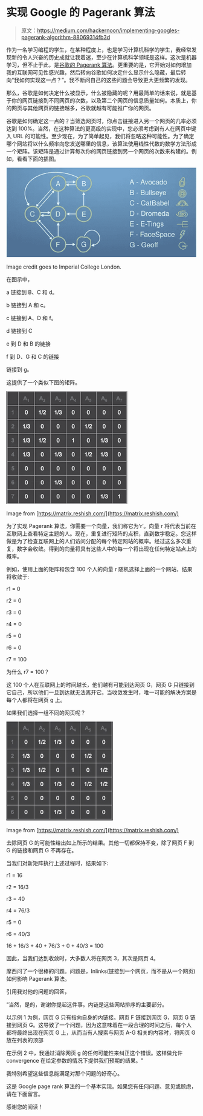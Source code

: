 # 实现 Google 的 Pagerank 算法

> 原文：<https://medium.com/hackernoon/implementing-googles-pagerank-algorithm-88069314fb3d>

作为一名学习编程的学生，在某种程度上，也是学习计算机科学的学生，我经常发现新的令人兴奋的历史成就让我着迷，至少在计算机科学领域是这样。这次是机器学习，但不止于此，是[谷歌的 Pagerank 算法](https://www.geeksforgeeks.org/page-rank-algorithm-implementation/)。更重要的是，它开始对如何增加我的互联网可见性感兴趣，然后转向谷歌如何决定什么显示什么隐藏，最后转向“我如何实现这一点？”。我不断问自己的这些问题会导致更大更频繁的发现。

那么，谷歌是如何决定什么被显示，什么被隐藏的呢？用最简单的话来说，就是基于你的网页链接到不同网页的次数，以及第二个网页的信息质量如何。本质上，你的网页与其他网页的链接越多，谷歌就越有可能推广你的网页。

谷歌是如何确定这一点的？当筛选网页时，你点击链接进入另一个网页的几率必须达到 100%。当然，在这种算法的更高级的实现中，您必须考虑到有人在网页中键入 URL 的可能性。至少现在，为了简单起见，我们将忽略这种可能性。为了确定哪个网站将以什么频率向您发送哪里的信息，该算法使用线性代数的数学方法形成一个矩阵。该矩阵是通过计算每次你的网页链接到另一个网页的次数来构建的。例如，看看下面的插图。

![](img/1775c83ed55b832fc49316f67d484c1e.png)

Image credit goes to Imperial College London.

在图示中，

a 链接到 B、C 和 d。

b 链接到 A 和 c。

c 链接到 A、D 和 f。

d 链接到 C

e 到 D 和 B 的链接

f 到 D、G 和 C 的链接

链接到 g。

这提供了一个类似下图的矩阵。

![](img/7b17c01a0d18f62f021f4b41c21fb6db.png)

Image from [https://matrix.reshish.com/](https://matrix.reshish.com/)

为了实现 Pagerank 算法，你需要一个向量，我们称它为‘r’。向量 r 将代表当前在互联网上查看特定主题的人。现在，重复进行矩阵的点积，直到数字稳定。您这样做是为了检查互联网上的人们访问分配的每个特定网站的概率。经过这么多次重复，数字会收敛。得到的向量将具有这些人中的每一个将出现在任何特定站点上的概率。

例如，使用上面的矩阵和包含 100 个人的向量 r 随机选择上面的一个网站，结果将收敛于:

r1 = 0

r2 = 0

r3 = 0

r4 = 0

r5 = 0

r6 = 0

r7 = 100

为什么 r7 = 100？

这 100 个人在互联网上的时间越长，他们越有可能到达网页 G，网页 G 只链接到它自己，所以他们一旦到达就无法离开它。当收敛发生时，唯一可能的解决方案是每个人都将在网页 g 上。

如果我们选择一组不同的网页呢？

![](img/1174cd1d3199efd2e0c8713618023738.png)

Image from [https://matrix.reshish.com/](https://matrix.reshish.com/)

去除网页 G 的可能性给出如上所示的结果。其他一切都保持不变，除了网页 F 到 G 的链接和网页 G 不再存在。

当我们对新矩阵执行上述过程时，结果如下:

r1 = 16

r2 = 16/3

r3 = 40

r4 = 76/3

r5 = 0

r6 = 40/3

16 + 16/3 + 40 + 76/3 + 0 + 40/3 = 100

因此，当我们达到收敛时，大多数人将在网页 3，其次是网页 4。

摩西问了一个很棒的问题。问题是，Inlinks(链接到一个网页，而不是从一个网页)如何影响 Pagerank 算法。

引用我对他的问题的回答，

“当然，是的，谢谢你提起这件事。内链是这些网站排序的主要部分。

以示例 1 为例，网页 G 只有指向自身的内链接。网页 F 链接到网页 G，网页 G 链接到网页 G。这导致了一个问题，因为这意味着在一段合理的时间之后，每个人都将最终出现在网页 G 上，从而当有人搜索与网页 A-G 相关的内容时，将网页 G 放在列表的顶部

在示例 2 中，我通过消除网页 g 的任何可能性来纠正这个错误。这样做允许 convergence 在给定参数的情况下提供我们预期的结果。"

我特别希望这些信息能满足对那个问题的好奇心。

这是 Google page rank 算法的一个基本实现。如果您有任何问题、意见或顾虑，请在下面留言。

感谢您的阅读！